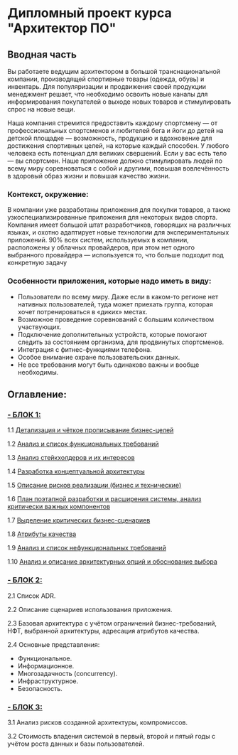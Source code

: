 # Дипломный проект курса "Архитектор ПО"

## Вводная часть

Вы работаете ведущим архитектором в большой транснациональной компании, производящей спортивные товары (одежда, обувь) и инвентарь. 
Для популяризации и продвижения своей продукции менеджмент решает, что необходимо освоить новые каналы для информирования покупателей о выходе новых товаров и стимулировать спрос на новые вещи. 

Наша компания стремится предоставить каждому спортсмену — от профессиональных спортсменов и любителей бега и йоги до детей на детской площадке — возможность, 
продукцию и вдохновение для достижения спортивных целей, на которые каждый способен. У любого человека есть потенциал для великих свершений. 
Если у вас есть тело — вы спортсмен. 
Наше приложение должно стимулировать людей по всему миру соревноваться с собой и другими, повышая вовлечённость в здоровый образ жизни и повышая качество жизни. 

### Контекст, окружение:

В компании уже разработаны приложения для покупки товаров, а также узкоспециализированные приложения для некоторых видов спорта. Компания имеет большой штат разработчиков, говорящих на различных языках, и охотно адаптирует новые технологии для экспериментальных приложений. 90% всех систем, используемых в компании, расположены у облачных провайдеров, при этом нет одного выбранного провайдера — используется то, что больше подходит под конкретную задачу

### Особенности приложения, которые надо иметь в виду: 
- Пользователи по всему миру. Даже если в каком-то регионе нет нативных пользователей, туда может приехать группа, которая хочет потренироваться в «диких» местах. 
- Возможное проведение соревнований с большим количеством участвующих.
- Подключение дополнительных устройств, которые помогают следить за состоянием организма, для продвинутых спортсменов. 
- Интеграция с фитнес-функциями телефона. 
- Особое внимание охране пользовательских данных.
- Не все требования могут быть одинаково важны и вообще необходимы.

## Оглавление:

### [- БЛОК 1:](https://github.com/butorovnv/Software-Architecture-Diploma/blob/main/task1-10.md)


1.1 [Детализация и чёткое прописывание бизнес-целей](https://github.com/butorovnv/Software-Architecture-Diploma/blob/main/task1-10.md#11-%D0%B4%D0%B5%D1%82%D0%B0%D0%BB%D0%B8%D0%B7%D0%B0%D1%86%D0%B8%D1%8F-%D0%B8-%D1%87%D1%91%D1%82%D0%BA%D0%BE%D0%B5-%D0%BF%D1%80%D0%BE%D0%BF%D0%B8%D1%81%D1%8B%D0%B2%D0%B0%D0%BD%D0%B8%D0%B5-%D0%B1%D0%B8%D0%B7%D0%BD%D0%B5%D1%81-%D1%86%D0%B5%D0%BB%D0%B5%D0%B9)

1.2 [Анализ и список функциональных требований](https://github.com/butorovnv/Software-Architecture-Diploma/blob/main/task1-10.md#12-%D0%B0%D0%BD%D0%B0%D0%BB%D0%B8%D0%B7-%D0%B8-%D1%81%D0%BF%D0%B8%D1%81%D0%BE%D0%BA-%D1%84%D1%83%D0%BD%D0%BA%D1%86%D0%B8%D0%BE%D0%BD%D0%B0%D0%BB%D1%8C%D0%BD%D1%8B%D1%85-%D1%82%D1%80%D0%B5%D0%B1%D0%BE%D0%B2%D0%B0%D0%BD%D0%B8%D0%B9)

1.3 [Анализ стейкхолдеров и их интересов](https://github.com/butorovnv/Software-Architecture-Diploma/blob/main/task1-10.md#13-%D0%B0%D0%BD%D0%B0%D0%BB%D0%B8%D0%B7-%D1%81%D1%82%D0%B5%D0%B9%D0%BA%D1%85%D0%BE%D0%BB%D0%B4%D0%B5%D1%80%D0%BE%D0%B2-%D0%B8-%D0%B8%D1%85-%D0%B8%D0%BD%D1%82%D0%B5%D1%80%D0%B5%D1%81%D0%BE%D0%B2)

1.4 [Разработка концептуальной архитектуры](https://github.com/butorovnv/Software-Architecture-Diploma/blob/main/task1-10.md#14-%D1%80%D0%B0%D0%B7%D1%80%D0%B0%D0%B1%D0%BE%D1%82%D0%BA%D0%B0-%D0%BA%D0%BE%D0%BD%D1%86%D0%B5%D0%BF%D1%82%D1%83%D0%B0%D0%BB%D1%8C%D0%BD%D0%BE%D0%B9-%D0%B0%D1%80%D1%85%D0%B8%D1%82%D0%B5%D0%BA%D1%82%D1%83%D1%80%D1%8B)

1.5 [Описание рисков реализации (бизнес и технические)](https://github.com/butorovnv/Software-Architecture-Diploma/blob/main/task1-10.md#15-%D0%BE%D0%BF%D0%B8%D1%81%D0%B0%D0%BD%D0%B8%D0%B5-%D1%80%D0%B8%D1%81%D0%BA%D0%BE%D0%B2-%D1%80%D0%B5%D0%B0%D0%BB%D0%B8%D0%B7%D0%B0%D1%86%D0%B8%D0%B8-%D0%B1%D0%B8%D0%B7%D0%BD%D0%B5%D1%81-%D0%B8-%D1%82%D0%B5%D1%85%D0%BD%D0%B8%D1%87%D0%B5%D1%81%D0%BA%D0%B8%D0%B5)

1.6 [План поэтапной разработки и расширения системы, анализ критически важных компонентов](https://github.com/butorovnv/Software-Architecture-Diploma/blob/main/task1-10.md#16-%D0%BF%D0%BB%D0%B0%D0%BD-%D0%BF%D0%BE%D1%8D%D1%82%D0%B0%D0%BF%D0%BD%D0%BE%D0%B9-%D1%80%D0%B0%D0%B7%D1%80%D0%B0%D0%B1%D0%BE%D1%82%D0%BA%D0%B8-%D0%B8-%D1%80%D0%B0%D1%81%D1%88%D0%B8%D1%80%D0%B5%D0%BD%D0%B8%D1%8F-%D1%81%D0%B8%D1%81%D1%82%D0%B5%D0%BC%D1%8B-%D0%B0%D0%BD%D0%B0%D0%BB%D0%B8%D0%B7-%D0%BA%D1%80%D0%B8%D1%82%D0%B8%D1%87%D0%B5%D1%81%D0%BA%D0%B8-%D0%B2%D0%B0%D0%B6%D0%BD%D1%8B%D1%85-%D0%BA%D0%BE%D0%BC%D0%BF%D0%BE%D0%BD%D0%B5%D0%BD%D1%82%D0%BE%D0%B2)

1.7 [Выделение критических бизнес-сценариев](https://github.com/butorovnv/Software-Architecture-Diploma/blob/main/task1-10.md#17-%D0%B2%D1%8B%D0%B4%D0%B5%D0%BB%D0%B5%D0%BD%D0%B8%D0%B5-%D0%BA%D1%80%D0%B8%D1%82%D0%B8%D1%87%D0%B5%D1%81%D0%BA%D0%B8%D1%85-%D0%B1%D0%B8%D0%B7%D0%BD%D0%B5%D1%81-%D1%81%D1%86%D0%B5%D0%BD%D0%B0%D1%80%D0%B8%D0%B5%D0%B2)

1.8 [Атрибуты качества](https://github.com/butorovnv/Software-Architecture-Diploma/blob/main/task1-10.md#18-%D0%B0%D1%82%D1%80%D0%B8%D0%B1%D1%83%D1%82%D1%8B-%D0%BA%D0%B0%D1%87%D0%B5%D1%81%D1%82%D0%B2%D0%B0)

1.9 [Анализ и список нефункциональных требований](https://github.com/butorovnv/Software-Architecture-Diploma/blob/main/task1-10.md#19-%D0%B0%D0%BD%D0%B0%D0%BB%D0%B8%D0%B7-%D0%B8-%D1%81%D0%BF%D0%B8%D1%81%D0%BE%D0%BA-%D0%BD%D0%B5%D1%84%D1%83%D0%BD%D0%BA%D1%86%D0%B8%D0%BE%D0%BD%D0%B0%D0%BB%D1%8C%D0%BD%D1%8B%D1%85-%D1%82%D1%80%D0%B5%D0%B1%D0%BE%D0%B2%D0%B0%D0%BD%D0%B8%D0%B9)

1.10 [Анализ и описание архитектурных опций и обоснование выбора](https://github.com/butorovnv/Software-Architecture-Diploma/blob/main/task1-10.md#110-%D0%B0%D0%BD%D0%B0%D0%BB%D0%B8%D0%B7-%D0%B8-%D0%BE%D0%BF%D0%B8%D1%81%D0%B0%D0%BD%D0%B8%D0%B5-%D0%B0%D1%80%D1%85%D0%B8%D1%82%D0%B5%D0%BA%D1%82%D1%83%D1%80%D0%BD%D1%8B%D1%85-%D0%BE%D0%BF%D1%86%D0%B8%D0%B9-%D0%B8-%D0%BE%D0%B1%D0%BE%D1%81%D0%BD%D0%BE%D0%B2%D0%B0%D0%BD%D0%B8%D0%B5-%D0%B2%D1%8B%D0%B1%D0%BE%D1%80%D0%B0)



### [- БЛОК 2:](https://github.com/butorovnv/Software-Architecture-Diploma/blob/main/task2.1-2.4.md)

2.1 Список ADR.

2.2 Описание сценариев использования приложения. 

2.3 Базовая архитектура с учётом ограничений бизнес-требований, НФТ, выбранной архитектуры, адресация атрибутов качества.

2.4 Основные представления:

- Функциональное. 
- Информационное.
- Многозадачность (concurrency).
- Инфраструктурное.
- Безопасность.

  
### [- БЛОК 3:](https://github.com/butorovnv/Software-Architecture-Diploma/blob/main/task3.1-3.2.md)
3.1 Анализ рисков созданной архитектуры, компромиссов.

3.2 Стоимость владения системой в первый, второй и пятый годы с учётом роста данных и базы пользователей. 





